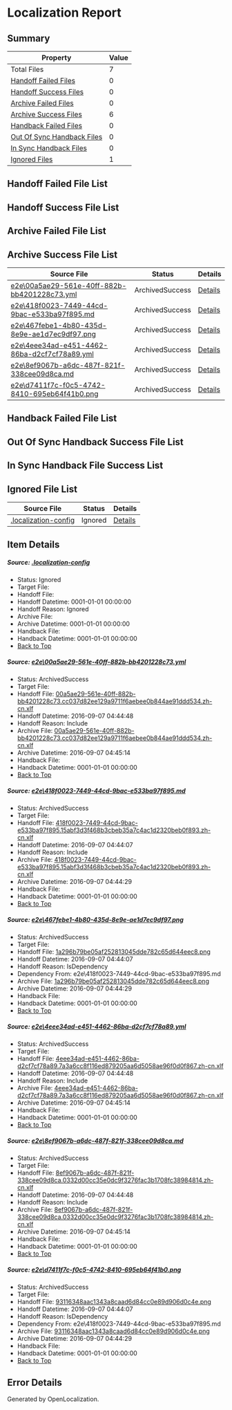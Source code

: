 # <a name='report-top'></a> Localization Report

## Summary
 Property | Value 
 -------- | ----- 
 Total Files | 7
[ Handoff Failed Files ](#handoff-failed-list)| 0
[ Handoff Success Files ](#handoff-success-list)| 0
[ Archive Failed Files ](#archive-failed-list)| 0
[ Archive Success Files ](#archive-success-list)| 6
[ Handback Failed Files ](#handback-failed-list)| 0
[ Out Of Sync Handback Files ](#outofsync-handback-success-list)| 0
[ In Sync Handback Files ](#insync-handback-success-list)| 0
[ Ignored Files ](#ignored-list)| 1

## <a name='handoff-failed-list'></a> Handoff Failed File List

## <a name='handoff-success-list'></a> Handoff Success File List

## <a name='archive-failed-list'></a> Archive Failed File List

## <a name='archive-success-list'></a> Archive Success File List
 Source File | Status | Details 
 ----------- | ------ | ------- 
 [e2e\00a5ae29-561e-40ff-882b-bb4201228c73.yml](https://github.com/OpenLocalizationTestOrg/ol-test0/blob/89693992bb7fe6d3597da811ae74a63e6d235279/e2e/00a5ae29-561e-40ff-882b-bb4201228c73.yml) | ArchivedSuccess | [Details](#8c7ebba15a6c08f8d2dba2874d7dd333b70ee7bc1)
 [e2e\418f0023-7449-44cd-9bac-e533ba97f895.md](https://github.com/OpenLocalizationTestOrg/ol-test0/blob/a030fe081660e5bbd3b47f7196627b2fbc7cdc57/e2e/418f0023-7449-44cd-9bac-e533ba97f895.md) | ArchivedSuccess | [Details](#6560915648256f7ac8bc2deb281b5fe6703ec0872)
 [e2e\467febe1-4b80-435d-8e9e-ae1d7ec9df97.png](https://github.com/OpenLocalizationTestOrg/ol-test0/blob/a030fe081660e5bbd3b47f7196627b2fbc7cdc57/e2e/467febe1-4b80-435d-8e9e-ae1d7ec9df97.png) | ArchivedSuccess | [Details](#1a296b79be05af252813045dde782c65d644eec83)
 [e2e\4eee34ad-e451-4462-86ba-d2cf7cf78a89.yml](https://github.com/OpenLocalizationTestOrg/ol-test0/blob/89693992bb7fe6d3597da811ae74a63e6d235279/e2e/4eee34ad-e451-4462-86ba-d2cf7cf78a89.yml) | ArchivedSuccess | [Details](#b49aa063d12ef3cf1aa2d9cf9f9bed331c9e43bf4)
 [e2e\8ef9067b-a6dc-487f-821f-338cee09d8ca.md](https://github.com/OpenLocalizationTestOrg/ol-test0/blob/89693992bb7fe6d3597da811ae74a63e6d235279/e2e/8ef9067b-a6dc-487f-821f-338cee09d8ca.md) | ArchivedSuccess | [Details](#782f5f931fb32b22438a81ef2c38e7ca518ba2825)
 [e2e\d7411f7c-f0c5-4742-8410-695eb64f41b0.png](https://github.com/OpenLocalizationTestOrg/ol-test0/blob/a030fe081660e5bbd3b47f7196627b2fbc7cdc57/e2e/d7411f7c-f0c5-4742-8410-695eb64f41b0.png) | ArchivedSuccess | [Details](#93116348aac1343a8caad6d84cc0e89d906d0c4e6)

## <a name='handback-failed-list'></a> Handback Failed File List

## <a name='outofsync-handback-success-list'></a> Out Of Sync Handback Success File List

## <a name='insync-handback-success-list'></a> In Sync Handback File Success List

## <a name='ignored-list'></a> Ignored File List
 Source File | Status | Details 
 ----------- | ------ | ------- 
 [.localization-config](https://github.com/OpenLocalizationTestOrg/ol-test0/blob/89693992bb7fe6d3597da811ae74a63e6d235279/.localization-config) | Ignored | [Details](#3d4f252ac210baf56311d7e97dcc2db10974dbd20)

## Item Details
##### <a name='3d4f252ac210baf56311d7e97dcc2db10974dbd20'></a> Source: [.localization-config](https://github.com/OpenLocalizationTestOrg/ol-test0/blob/89693992bb7fe6d3597da811ae74a63e6d235279/.localization-config)
* Status: Ignored
* Target File: 
* Handoff File: 
* Handoff Datetime: 0001-01-01 00:00:00
* Handoff Reason: Ignored
* Archive File: 
* Archive Datetime: 0001-01-01 00:00:00
* Handback File: 
* Handback Datetime: 0001-01-01 00:00:00
* [Back to Top](#report-top)

##### <a name='8c7ebba15a6c08f8d2dba2874d7dd333b70ee7bc1'></a> Source: [e2e\00a5ae29-561e-40ff-882b-bb4201228c73.yml](https://github.com/OpenLocalizationTestOrg/ol-test0/blob/89693992bb7fe6d3597da811ae74a63e6d235279/e2e/00a5ae29-561e-40ff-882b-bb4201228c73.yml)
* Status: ArchivedSuccess
* Target File: 
* Handoff File: [00a5ae29-561e-40ff-882b-bb4201228c73.cc037d82ee129a9711f6aebee0b844ae91ddd534.zh-cn.xlf](https://github.com/OpenLocalizationTestOrg/ol-test0-handoff/blob/dece3d3e68803079f5726e541b2431e65aba4c40/ol-handoff/OpenLocalizationTestOrg/ol-test0-zhcn/ci/ht/00a5ae29-561e-40ff-882b-bb4201228c73.cc037d82ee129a9711f6aebee0b844ae91ddd534.zh-cn.xlf)
* Handoff Datetime: 2016-09-07 04:44:48
* Handoff Reason: Include
* Archive File: [00a5ae29-561e-40ff-882b-bb4201228c73.cc037d82ee129a9711f6aebee0b844ae91ddd534.zh-cn.xlf](https://github.com/OpenLocalizationTestOrg/ol-test0-handoff/blob/c30499a633ca8d6e383ef7fd7f110fc8c9968664/ol-archive/OpenLocalizationTestOrg/ol-test0-zhcn/ci/ht/00a5ae29-561e-40ff-882b-bb4201228c73.cc037d82ee129a9711f6aebee0b844ae91ddd534.zh-cn.xlf)
* Archive Datetime: 2016-09-07 04:45:14
* Handback File: 
* Handback Datetime: 0001-01-01 00:00:00
* [Back to Top](#report-top)

##### <a name='6560915648256f7ac8bc2deb281b5fe6703ec0872'></a> Source: [e2e\418f0023-7449-44cd-9bac-e533ba97f895.md](https://github.com/OpenLocalizationTestOrg/ol-test0/blob/a030fe081660e5bbd3b47f7196627b2fbc7cdc57/e2e/418f0023-7449-44cd-9bac-e533ba97f895.md)
* Status: ArchivedSuccess
* Target File: 
* Handoff File: [418f0023-7449-44cd-9bac-e533ba97f895.15abf3d3f468b3cbeb35a7c4ac1d2320beb0f893.zh-cn.xlf](https://github.com/OpenLocalizationTestOrg/ol-test0-handoff/blob/841ba0dba4d5a538e9b2eeeccc87ddb2c67af855/ol-handoff/OpenLocalizationTestOrg/ol-test0-zhcn/ci/ht/418f0023-7449-44cd-9bac-e533ba97f895.15abf3d3f468b3cbeb35a7c4ac1d2320beb0f893.zh-cn.xlf)
* Handoff Datetime: 2016-09-07 04:44:07
* Handoff Reason: Include
* Archive File: [418f0023-7449-44cd-9bac-e533ba97f895.15abf3d3f468b3cbeb35a7c4ac1d2320beb0f893.zh-cn.xlf](https://github.com/OpenLocalizationTestOrg/ol-test0-handoff/blob/cbc02377b8aaa2d3393024fcf0e93ad1baa66398/ol-archive/OpenLocalizationTestOrg/ol-test0-zhcn/ci/ht/418f0023-7449-44cd-9bac-e533ba97f895.15abf3d3f468b3cbeb35a7c4ac1d2320beb0f893.zh-cn.xlf)
* Archive Datetime: 2016-09-07 04:44:29
* Handback File: 
* Handback Datetime: 0001-01-01 00:00:00
* [Back to Top](#report-top)

##### <a name='1a296b79be05af252813045dde782c65d644eec83'></a> Source: [e2e\467febe1-4b80-435d-8e9e-ae1d7ec9df97.png](https://github.com/OpenLocalizationTestOrg/ol-test0/blob/a030fe081660e5bbd3b47f7196627b2fbc7cdc57/e2e/467febe1-4b80-435d-8e9e-ae1d7ec9df97.png)
* Status: ArchivedSuccess
* Target File: 
* Handoff File: [1a296b79be05af252813045dde782c65d644eec8.png](https://github.com/OpenLocalizationTestOrg/ol-test0-handoff/blob/841ba0dba4d5a538e9b2eeeccc87ddb2c67af855/ol-handoff/OpenLocalizationTestOrg/ol-test0-zhcn/ci/ht/1a296b79be05af252813045dde782c65d644eec8.png)
* Handoff Datetime: 2016-09-07 04:44:07
* Handoff Reason: IsDependency
* Dependency From: e2e\418f0023-7449-44cd-9bac-e533ba97f895.md
* Archive File: [1a296b79be05af252813045dde782c65d644eec8.png](https://github.com/OpenLocalizationTestOrg/ol-test0-handoff/blob/cbc02377b8aaa2d3393024fcf0e93ad1baa66398/ol-archive/OpenLocalizationTestOrg/ol-test0-zhcn/ci/ht/1a296b79be05af252813045dde782c65d644eec8.png)
* Archive Datetime: 2016-09-07 04:44:29
* Handback File: 
* Handback Datetime: 0001-01-01 00:00:00
* [Back to Top](#report-top)

##### <a name='b49aa063d12ef3cf1aa2d9cf9f9bed331c9e43bf4'></a> Source: [e2e\4eee34ad-e451-4462-86ba-d2cf7cf78a89.yml](https://github.com/OpenLocalizationTestOrg/ol-test0/blob/89693992bb7fe6d3597da811ae74a63e6d235279/e2e/4eee34ad-e451-4462-86ba-d2cf7cf78a89.yml)
* Status: ArchivedSuccess
* Target File: 
* Handoff File: [4eee34ad-e451-4462-86ba-d2cf7cf78a89.7a3a6cc8f116ed879205aa6d5058ae96f0d0f867.zh-cn.xlf](https://github.com/OpenLocalizationTestOrg/ol-test0-handoff/blob/dece3d3e68803079f5726e541b2431e65aba4c40/ol-handoff/OpenLocalizationTestOrg/ol-test0-zhcn/ci/ht/4eee34ad-e451-4462-86ba-d2cf7cf78a89.7a3a6cc8f116ed879205aa6d5058ae96f0d0f867.zh-cn.xlf)
* Handoff Datetime: 2016-09-07 04:44:48
* Handoff Reason: Include
* Archive File: [4eee34ad-e451-4462-86ba-d2cf7cf78a89.7a3a6cc8f116ed879205aa6d5058ae96f0d0f867.zh-cn.xlf](https://github.com/OpenLocalizationTestOrg/ol-test0-handoff/blob/c30499a633ca8d6e383ef7fd7f110fc8c9968664/ol-archive/OpenLocalizationTestOrg/ol-test0-zhcn/ci/ht/4eee34ad-e451-4462-86ba-d2cf7cf78a89.7a3a6cc8f116ed879205aa6d5058ae96f0d0f867.zh-cn.xlf)
* Archive Datetime: 2016-09-07 04:45:14
* Handback File: 
* Handback Datetime: 0001-01-01 00:00:00
* [Back to Top](#report-top)

##### <a name='782f5f931fb32b22438a81ef2c38e7ca518ba2825'></a> Source: [e2e\8ef9067b-a6dc-487f-821f-338cee09d8ca.md](https://github.com/OpenLocalizationTestOrg/ol-test0/blob/89693992bb7fe6d3597da811ae74a63e6d235279/e2e/8ef9067b-a6dc-487f-821f-338cee09d8ca.md)
* Status: ArchivedSuccess
* Target File: 
* Handoff File: [8ef9067b-a6dc-487f-821f-338cee09d8ca.0332d00cc35e0dc9f3276fac3b1708fc38984814.zh-cn.xlf](https://github.com/OpenLocalizationTestOrg/ol-test0-handoff/blob/dece3d3e68803079f5726e541b2431e65aba4c40/ol-handoff/OpenLocalizationTestOrg/ol-test0-zhcn/ci/ht/8ef9067b-a6dc-487f-821f-338cee09d8ca.0332d00cc35e0dc9f3276fac3b1708fc38984814.zh-cn.xlf)
* Handoff Datetime: 2016-09-07 04:44:48
* Handoff Reason: Include
* Archive File: [8ef9067b-a6dc-487f-821f-338cee09d8ca.0332d00cc35e0dc9f3276fac3b1708fc38984814.zh-cn.xlf](https://github.com/OpenLocalizationTestOrg/ol-test0-handoff/blob/c30499a633ca8d6e383ef7fd7f110fc8c9968664/ol-archive/OpenLocalizationTestOrg/ol-test0-zhcn/ci/ht/8ef9067b-a6dc-487f-821f-338cee09d8ca.0332d00cc35e0dc9f3276fac3b1708fc38984814.zh-cn.xlf)
* Archive Datetime: 2016-09-07 04:45:14
* Handback File: 
* Handback Datetime: 0001-01-01 00:00:00
* [Back to Top](#report-top)

##### <a name='93116348aac1343a8caad6d84cc0e89d906d0c4e6'></a> Source: [e2e\d7411f7c-f0c5-4742-8410-695eb64f41b0.png](https://github.com/OpenLocalizationTestOrg/ol-test0/blob/a030fe081660e5bbd3b47f7196627b2fbc7cdc57/e2e/d7411f7c-f0c5-4742-8410-695eb64f41b0.png)
* Status: ArchivedSuccess
* Target File: 
* Handoff File: [93116348aac1343a8caad6d84cc0e89d906d0c4e.png](https://github.com/OpenLocalizationTestOrg/ol-test0-handoff/blob/841ba0dba4d5a538e9b2eeeccc87ddb2c67af855/ol-handoff/OpenLocalizationTestOrg/ol-test0-zhcn/ci/ht/93116348aac1343a8caad6d84cc0e89d906d0c4e.png)
* Handoff Datetime: 2016-09-07 04:44:07
* Handoff Reason: IsDependency
* Dependency From: e2e\418f0023-7449-44cd-9bac-e533ba97f895.md
* Archive File: [93116348aac1343a8caad6d84cc0e89d906d0c4e.png](https://github.com/OpenLocalizationTestOrg/ol-test0-handoff/blob/cbc02377b8aaa2d3393024fcf0e93ad1baa66398/ol-archive/OpenLocalizationTestOrg/ol-test0-zhcn/ci/ht/93116348aac1343a8caad6d84cc0e89d906d0c4e.png)
* Archive Datetime: 2016-09-07 04:44:29
* Handback File: 
* Handback Datetime: 0001-01-01 00:00:00
* [Back to Top](#report-top)


## Error Details

Generated by OpenLocalization.
